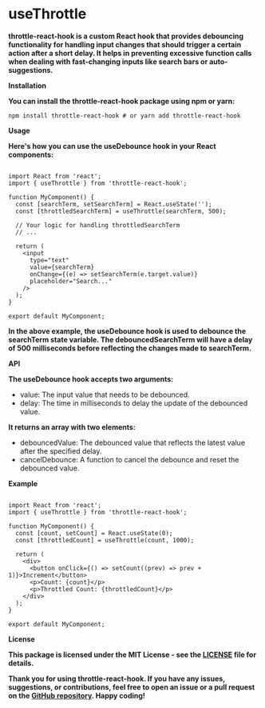 # useThrottle

**throttle-react-hook is a custom React hook that provides debouncing functionality for handling input changes that should trigger a certain action after a short delay. It helps in preventing excessive function calls when dealing with fast-changing inputs like search bars or auto-suggestions.**

**Installation**

**You can install the throttle-react-hook package using npm or yarn:**


```JSX
npm install throttle-react-hook # or yarn add throttle-react-hook

```

**Usage**

**Here's how you can use the useDebounce hook in your React components:**

```JSX

import React from 'react';
import { useThrottle } from 'throttle-react-hook';

function MyComponent() {
  const [searchTerm, setSearchTerm] = React.useState('');
  const [throttledSearchTerm] = useThrottle(searchTerm, 500);

  // Your logic for handling throttledSearchTerm
  // ...

  return (
    <input
      type="text"
      value={searchTerm}
      onChange={(e) => setSearchTerm(e.target.value)}
      placeholder="Search..."
    />
  );
}

export default MyComponent;

```

**In the above example, the useDebounce hook is used to debounce the searchTerm state variable. The debouncedSearchTerm will have a delay of 500 milliseconds before reflecting the changes made to searchTerm.**

**API**

**The useDebounce hook accepts two arguments:**

- value: The input value that needs to be debounced.
- delay: The time in milliseconds to delay the update of the debounced value.

**It returns an array with two elements:**

- debouncedValue: The debounced value that reflects the latest value after the specified delay.
- cancelDebounce: A function to cancel the debounce and reset the debounced value.

**Example**

```JSX

import React from 'react';
import { useThrottle } from 'throttle-react-hook';

function MyComponent() {
  const [count, setCount] = React.useState(0);
  const [throttledCount] = useThrottle(count, 1000);

  return (
    <div>
      <button onClick={() => setCount((prev) => prev + 1)}>Increment</button>
      <p>Count: {count}</p>
      <p>Throttled Count: {throttledCount}</p>
    </div>
  );
}

export default MyComponent;

```
**License**

**This package is licensed under the MIT License - see the [LICENSE](https://chat.openai.com/LICENSE) file for details.**

**Thank you for using throttle-react-hook. If you have any issues, suggestions, or contributions, feel free to open an issue or a pull request on the [GitHub repository](https://github.com/utkcha1205/useThrottle). Happy coding!**

